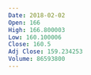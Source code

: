```yaml
---
Date: 2018-02-02
Open: 166
High: 166.800003
Low: 160.100006
Close: 160.5
Adj Close: 159.234253
Volume: 86593800
---
```

